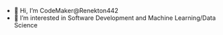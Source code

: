- 👋 Hi, I’m CodeMaker@Renekton442
- 👀 I’m interested in Software Development and Machine Learning/Data Science

<!---
Renekton442/Renekton442 is a ✨ special ✨ repository because its `README.md` (this file) appears on your GitHub profile.
You can click the Preview link to take a look at your changes.
--->
